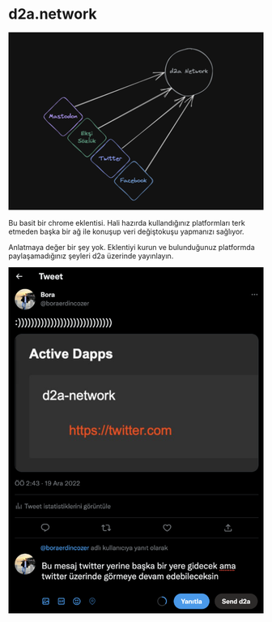 # d2a.network

![screenshot](./screenshot.png)

Bu basit bir chrome eklentisi. Hali hazırda kullandığınız platformları terk etmeden başka bir ağ ile
konuşup veri değiştokuşu yapmanızı sağlıyor.

Anlatmaya değer bir şey yok. Eklentiyi kurun ve bulunduğunuz platformda paylaşamadığınız şeyleri d2a üzerinde yayınlayın.

![screenshot](./screenshot2.png)